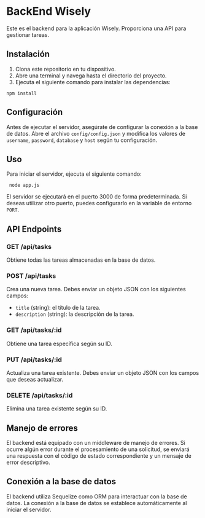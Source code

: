 # BackEnd Wisely

Este es el backend para la aplicación Wisely. Proporciona una API para gestionar tareas.

## Instalación

1. Clona este repositorio en tu dispositivo.
2. Abre una terminal y navega hasta el directorio del proyecto.
3. Ejecuta el siguiente comando para instalar las dependencias:

`npm install`

## Configuración

Antes de ejecutar el servidor, asegúrate de configurar la conexión a la base de datos. Abre el archivo `config/config.json` y modifica los valores de `username`, `password`, `database` y `host` según tu configuración.

## Uso

Para iniciar el servidor, ejecuta el siguiente comando:

` node app.js`

El servidor se ejecutará en el puerto 3000 de forma predeterminada. Si deseas utilizar otro puerto, puedes configurarlo en la variable de entorno `PORT`.

## API Endpoints

### GET /api/tasks

Obtiene todas las tareas almacenadas en la base de datos.

### POST /api/tasks

Crea una nueva tarea. Debes enviar un objeto JSON con los siguientes campos:

- `title` (string): el título de la tarea.
- `description` (string): la descripción de la tarea.

### GET /api/tasks/:id

Obtiene una tarea específica según su ID.

### PUT /api/tasks/:id

Actualiza una tarea existente. Debes enviar un objeto JSON con los campos que deseas actualizar.

### DELETE /api/tasks/:id

Elimina una tarea existente según su ID.

## Manejo de errores

El backend está equipado con un middleware de manejo de errores. Si ocurre algún error durante el procesamiento de una solicitud, se enviará una respuesta con el código de estado correspondiente y un mensaje de error descriptivo.

## Conexión a la base de datos

El backend utiliza Sequelize como ORM para interactuar con la base de datos. La conexión a la base de datos se establece automáticamente al iniciar el servidor.

